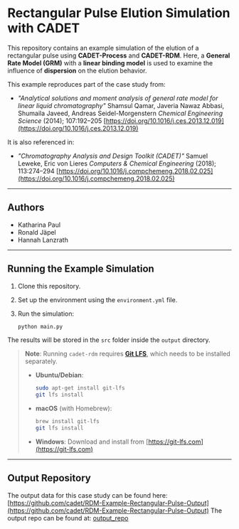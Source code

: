 # Rectangular Pulse Elution Simulation with CADET

This repository contains an example simulation of the elution of a rectangular pulse using **CADET-Process** and **CADET-RDM**. Here, a **General Rate Model (GRM)** with a **linear binding model** is used to examine the influence of **dispersion** on the elution behavior.

This example reproduces part of the case study from:

* *"Analytical solutions and moment analysis of general rate model for linear liquid chromatography"*
  Shamsul Qamar, Javeria Nawaz Abbasi, Shumaila Javeed, Andreas Seidel-Morgenstern
  *Chemical Engineering Science* (2014); 107:192–205
  [https://doi.org/10.1016/j.ces.2013.12.019](https://doi.org/10.1016/j.ces.2013.12.019)

It is also referenced in:

* *"Chromatography Analysis and Design Toolkit (CADET)"*
  Samuel Leweke, Eric von Lieres
  *Computers & Chemical Engineering* (2018); 113:274–294
  [https://doi.org/10.1016/j.compchemeng.2018.02.025](https://doi.org/10.1016/j.compchemeng.2018.02.025)

---

## Authors

* Katharina Paul
* Ronald Jäpel
* Hannah Lanzrath

---

## Running the Example Simulation

1. Clone this repository.
2. Set up the environment using the `environment.yml` file.
3. Run the simulation:

   ```bash
   python main.py
   ```

The results will be stored in the `src` folder inside the `output` directory.

> **Note**: Running `cadet-rdm` requires [**Git LFS**](https://git-lfs.com/), which needs to be installed separately.
>
> * **Ubuntu/Debian**:
>
>   ```bash
>   sudo apt-get install git-lfs
>   git lfs install
>   ```
>
> * **macOS** (with Homebrew):
>
>   ```bash
>   brew install git-lfs
>   git lfs install
>   ```
>
> * **Windows**:
>   Download and install from [https://git-lfs.com](https://git-lfs.com)

---

## Output Repository

The output data for this case study can be found here:
[https://github.com/cadet/RDM-Example-Rectangular-Pulse-Output](https://github.com/cadet/RDM-Example-Rectangular-Pulse-Output)
The output repo can be found at:
[output_repo](https://github.com/cadet/RDM-Example-Rectangular-Pulse-Output)
